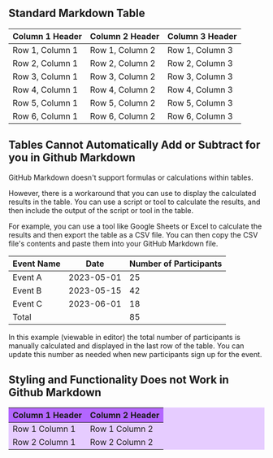 <h2> Standard Markdown Table </h2>

| Column 1 Header | Column 2 Header | Column 3 Header |
| --------------- | --------------- | --------------- |
| Row 1, Column 1 | Row 1, Column 2 | Row 1, Column 3 |
| Row 2, Column 1 | Row 2, Column 2 | Row 2, Column 3 |
| Row 3, Column 1 | Row 3, Column 2 | Row 3, Column 3 |
| Row 4, Column 1 | Row 4, Column 2 | Row 4, Column 3 |
| Row 5, Column 1 | Row 5, Column 2 | Row 5, Column 3 |
| Row 6, Column 1 | Row 6, Column 2 | Row 6, Column 3 |


<h2> Tables Cannot Automatically Add or Subtract for you in Github Markdown </h2>


GitHub Markdown doesn't support formulas or calculations within tables.



However, there is a workaround that you can use to display the calculated results in the table. You can use a script or tool to calculate the results, and then include the output of the script or tool in the table.


For example, you can use a tool like Google Sheets or Excel to calculate the results and then export the table as a CSV file. You can then copy the CSV file's contents and paste them into your GitHub Markdown file.


| Event Name | Date      | Number of Participants |
| ---------- | ----------| -----------------------|
| Event A    | 2023-05-01| 25                     |
| Event B    | 2023-05-15| 42                     |
| Event C    | 2023-06-01| 18                     |
| Total      |           | 85                     |


In this example (viewable in editor) the total number of participants is manually calculated and displayed in the last row of the table. You can update this number as needed when new participants sign up for the event.


<h2> Styling and Functionality Does not Work in Github Markdown</h2>

<table style="background-color: #e6ccff;">
  <thead>
    <tr>
      <th style="background-color: #b366ff;">Column 1 Header</th>
      <th style="background-color: #b366ff;">Column 2 Header</th>
    </tr>
  </thead>
  <tbody>
    <tr>
      <td>Row 1 Column 1</td>
      <td>Row 1 Column 2</td>
    </tr>
    <tr>
      <td>Row 2 Column 1</td>
      <td>Row 2 Column 2</td>
    </tr>
  </tbody>
</table>
